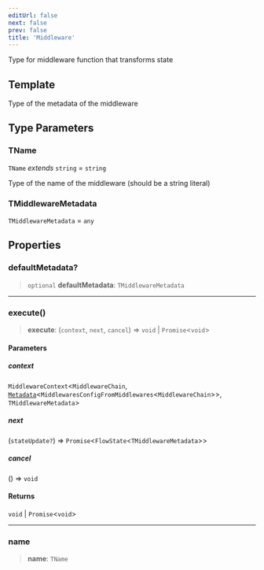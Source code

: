 ```yaml
---
editUrl: false
next: false
prev: false
title: 'Middleware'
---
```


Type for middleware function that transforms state

## Template

Type of the metadata of the middleware

## Type Parameters

### TName

`TName` _extends_ `string` = `string`

Type of the name of the middleware (should be a string literal)

### TMiddlewareMetadata

`TMiddlewareMetadata` = `any`

## Properties

### defaultMetadata?

> `optional` **defaultMetadata**: `TMiddlewareMetadata`

---

### execute()

> **execute**: (`context`, `next`, `cancel`) => `void` \| `Promise`\<`void`\>

#### Parameters

##### context

`MiddlewareContext`\<`MiddlewareChain`, [`Metadata`](/api/other/metadata/)\<`MiddlewaresConfigFromMiddlewares`\<`MiddlewareChain`\>\>, `TMiddlewareMetadata`\>

##### next

(`stateUpdate?`) => `Promise`\<`FlowState`\<`TMiddlewareMetadata`\>\>

##### cancel

() => `void`

#### Returns

`void` \| `Promise`\<`void`\>

---

### name

> **name**: `TName`
